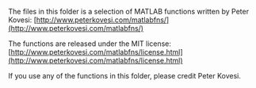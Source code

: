 The files in this folder is a selection of MATLAB functions written by Peter Kovesi:
[http://www.peterkovesi.com/matlabfns/](http://www.peterkovesi.com/matlabfns/)

The functions are released under the MIT license:
[http://www.peterkovesi.com/matlabfns/license.html](http://www.peterkovesi.com/matlabfns/license.html)

If you use any of the functions in this folder, please credit Peter Kovesi.